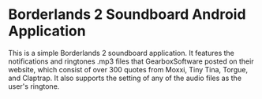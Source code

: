 Borderlands 2 Soundboard Android Application
============================================

This is a simple Borderlands 2 soundboard application. It features the notifications and ringtones .mp3 files that GearboxSoftware posted on their website, which consist of over 300 quotes from Moxxi, Tiny Tina, Torgue, and Claptrap. It also supports the setting of any of the audio files as the user's ringtone.
